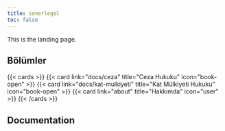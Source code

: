 ```yaml
---
title: senerlegal
toc: false
---
```


This is the landing page.

## Bölümler

{{< cards >}}
{{< card link="docs/ceza" title="Ceza Hukuku" icon="book-open" >}}
{{< card link="docs/kat-mulkiyeti" title="Kat Mülkiyeti Hukuku" icon="book-open" >}}
{{< card link="about" title="Hakkımda" icon="user" >}}
{{< /cards >}}

## Documentation
